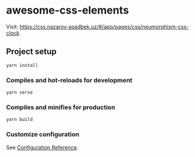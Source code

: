 # awesome-css-elements
Visit: https://css.nazarov-asadbek.uz/#/app/pages/css/neumorphism-css-clock
<!-- ![image](https://user-images.githubusercontent.com/55869293/131265258-a6b30707-7767-49f6-bb34-b17f9a44a281.png) -->


## Project setup
```
yarn install
```

### Compiles and hot-reloads for development
```
yarn serve
```

### Compiles and minifies for production
```
yarn build
```

### Customize configuration
See [Configuration Reference](https://cli.vuejs.org/config/).
